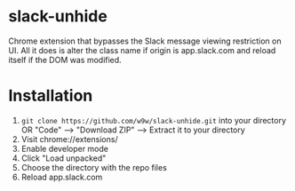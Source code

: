 # slack-unhide
Chrome extension that bypasses the Slack message viewing restriction on UI. All it does is alter the class name if origin is app.slack.com and reload itself if the DOM was modified.

# Installation
1. `git clone https://github.com/w9w/slack-unhide.git` into your directory OR "Code" --> "Download ZIP" --> Extract it to your directory
2. Visit chrome://extensions/
3. Enable developer mode
4. Click "Load unpacked"
5. Choose the directory with the repo files
6. Reload app.slack.com
